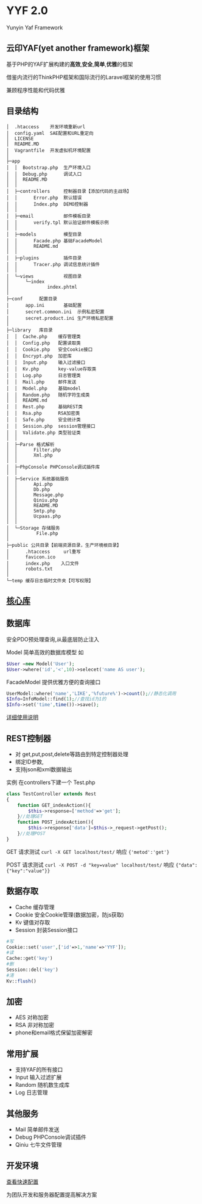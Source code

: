 YYF 2.0
====================
Yunyin Yaf Framework

云印YAF(yet another framework)框架
------
基于PHP的YAF扩展构建的**高效**,**安全**,**简单**,**优雅**的框架

借鉴内流行的ThinkPHP框架和国际流行的Laravel框架的使用习惯

兼顾程序性能和代码优雅

## 目录结构
>
```
│  .htaccess    开发环境重新url
│  config.yaml  SAE配置和URL重定向
│  LICENSE
│  README.MD
│  Vagrantfile  开发虚拟机环境配置
│  
├─app  
│  │  Bootstrap.php  生产环境入口 
│  │  Debug.php      调试入口
│  │  README.MD
│  │  
│  ├─controllers     控制器目录【添加代码的主战场】
│  │      Error.php  默认错误
│  │      Index.php  DEMO控制器
│  │      
│  ├─email           邮件模板目录
│  │      verify.tpl 默认验证邮件模板示例
│  │      
│  ├─models          模型目录
│  │      Facade.php 基础FacadeModel
│  │      README.md
│  │      
│  ├─plugins         插件目录
│  │      Tracer.php 调试信息统计插件
│  │      
│  └─views           视图目录
│      └─index
│              index.phtml
│              
├─conf      配置目录
│      app.ini       基础配置
│      secret.common.ini  示例私密配置
│      secret.product.ini 生产环境私密配置
│ 
├─library   库目录
│  │  Cache.php    缓存管理类
│  │  Config.php   配置读取类
│  │  Cookie.php   安全Cookie接口
│  │  Encrypt.php  加密库
│  │  Input.php    输入过滤接口
│  │  Kv.php       key-value存取类
│  │  Log.php      日志管理类
│  │  Mail.php     邮件发送
│  │  Model.php    基础model
│  │  Random.php   随机字符生成类
│  │  README.md
│  │  Rest.php     基础REST类
│  │  Rsa.php      RSA加密类
│  │  Safe.php     安全统计类
│  │  Session.php  session管理接口
│  │  Validate.php 类型验证类
│  │  
│  ├─Parse 格式解析
│  │      Filter.php
│  │      Xml.php
│  │      
│  ├─PhpConsole PHPConsole调试插件库
│  │          
│  ├─Service 系统基础服务
│  │      Api.php
│  │      Db.php
│  │      Message.php
│  │      Qiniu.php
│  │      README.MD
│  │      Smtp.php
│  │      Ucpaas.php
│  │      
│  └─Storage 存储服务
│          File.php
│          
├─public 公共目录【前端资源目录，生产环境根目录】
│      .htaccess     url重写
│      favicon.ico
│      index.php    入口文件
│      robots.txt
│      
└─temp 缓存日志临时文件夹【可写权限】
```
>
            

## [核心库](library/)


数据库
-------
安全PDO预处理查询,从最底层防止注入

Model 简单高效的数据库模型 如
```php
$User =new Model('User');
$User->where('id','<',10)->selecet('name AS user');
```
FacadeModel 提供优雅方便的查询接口
```php
UserModel::where('name','LIKE','%future%')->count();//静态化调用
$Info=InfoModel::find(1);//查找id为1的
$Info->set('time',time())->save();
```

[详细使用说明](https://github.com/YunYinORG/YYF/tree/master/app/models)

REST控制器
-----
* 对 get,put,post,delete等路由到特定控制器处理
* 绑定ID参数,
* 支持json和xml数据输出

实例
在controllers下建一个 Test.php
```php
class TestController extends Rest
{
	function GET_indexAction(){
		$this->response=['method'=>'get'];
	}//处理GET
	function POST_indexAction(){
		$this->response['data']=$this->_request->getPost();
	}//处理POST
}
```

GET 请求测试
`curl -X GET localhost/test/`  响应 `{'metod':'get'}`

POST 请求测试
`curl -X POST -d "key=value" localhost/test/` 响应 `{"data":{"key":"value"}}` 

数据存取
------
* Cache   缓存管理
* Cookie  安全Cookie管理(数据加密，防js获取)
* Kv      键值对存取
* Session 封装Session接口

```php
#写
Cookie::set('user',['id'=>1,'name'=>'YYF']);
#读
Cache::get('key')
#删
Session::del('key')
#清
Kv::flush()
```

加密
------
* AES 对称加密
* RSA 非对称加密
* phone和email格式保留加密解密

常用扩展
-------
* 支持YAF的所有接口
* Input  输入过滤扩展
* Random 随机数生成库
* Log    日志管理

其他服务
-----
* Mail  简单邮件发送
* Debug PHPConsole调试插件
* Qiniu 七牛文件管理

开发环境
-----

[查看快速配置](https://github.com/YunYinORG/YYF/wiki#%E7%8E%AF%E5%A2%83%E9%85%8D%E7%BD%AE)

为团队开发和服务器配置提高解决方案